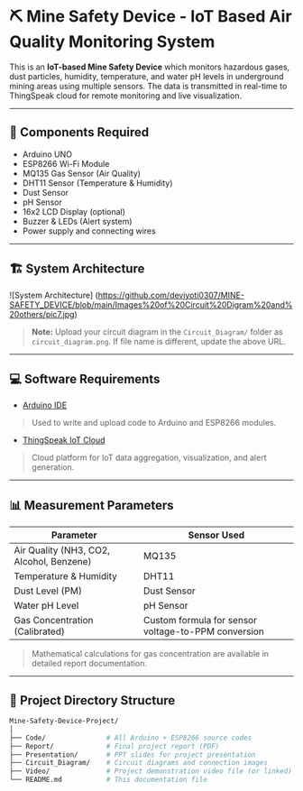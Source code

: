 # ⛏️ Mine Safety Device - IoT Based Air Quality Monitoring System

This is an **IoT-based Mine Safety Device** which monitors hazardous gases, dust particles, humidity, temperature, and water pH levels in underground mining areas using multiple sensors. The data is transmitted in real-time to ThingSpeak cloud for remote monitoring and live visualization.

---

## 🔧 Components Required

- Arduino UNO
- ESP8266 Wi-Fi Module
- MQ135 Gas Sensor (Air Quality)
- DHT11 Sensor (Temperature & Humidity)
- Dust Sensor
- pH Sensor
- 16x2 LCD Display (optional)
- Buzzer & LEDs (Alert system)
- Power supply and connecting wires

---

## 🏗️ System Architecture

![System Architecture] (https://github.com/devjyoti0307/MINE-SAFETY_DEVICE/blob/main/Images%20of%20Circuit%20Digram%20and%20others/pic7.jpg)
> **Note:** Upload your circuit diagram in the `Circuit_Diagram/` folder as `circuit_diagram.png`. If file name is different, update the above URL.

---

## 💻 Software Requirements

- [Arduino IDE](https://www.arduino.cc/)
> Used to write and upload code to Arduino and ESP8266 modules.

- [ThingSpeak IoT Cloud](https://thingspeak.com/)
> Cloud platform for IoT data aggregation, visualization, and alert generation.

---

## 📊 Measurement Parameters

| Parameter | Sensor Used |
| ---------- | ------------ |
| Air Quality (NH3, CO2, Alcohol, Benzene) | MQ135 |
| Temperature & Humidity | DHT11 |
| Dust Level (PM) | Dust Sensor |
| Water pH Level | pH Sensor |
| Gas Concentration (Calibrated) | Custom formula for sensor voltage-to-PPM conversion |

> Mathematical calculations for gas concentration are available in detailed report documentation.

---

## 📂 Project Directory Structure

```bash
Mine-Safety-Device-Project/
│
├── Code/               # All Arduino + ESP8266 source codes
├── Report/             # Final project report (PDF)
├── Presentation/       # PPT slides for project presentation
├── Circuit_Diagram/    # Circuit diagrams and connection images
├── Video/              # Project demonstration video file (or linked)
└── README.md           # This documentation file
